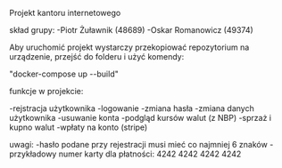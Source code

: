 Projekt kantoru internetowego

skład grupy:
-Piotr Żuławnik (48689)
-Oskar Romanowicz (49374)

Aby uruchomić projekt wystarczy przekopiować repozytorium na urządzenie, przejść do folderu i użyć komendy:

"docker-compose up --build"

funkcje w projekcie:

-rejstracja użytkownika
-logowanie
-zmiana hasła
-zmiana danych użytkownika
-usuwanie konta
-podgląd kursów walut (z NBP)
-sprzaż i kupno walut
-wpłaty na konto (stripe)


uwagi:
-hasło podane przy rejestracji musi mieć co najmniej 6 znaków
-przykładowy numer karty dla płatności: 4242 4242 4242 4242
